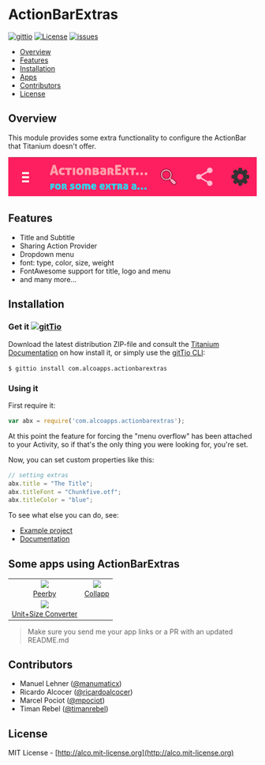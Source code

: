 # ActionBarExtras 
[![gittio](http://img.shields.io/badge/gittio-1.6.0-00B4CC.svg)](http://gitt.io/component/com.alcoapps.actionbarextras)
[![License](http://img.shields.io/badge/license-MIT-orange.svg)](http://mit-license.org)
[![issues](http://img.shields.io/github/issues/ricardoalcocer/actionbarextras.svg)](https://github.com/ricardoalcocer/actionbarextras/issues)

- [Overview](#overview)
- [Features](#features)
- [Installation](#installation)
- [Apps](#some-apps-using-actionbarextras)
- [Contributors](#contributors)
- [License](#license)

## Overview
This module provides some extra functionality to configure the ActionBar that Titanium doesn't offer.

![example01](documentation/abx_01.png)

## Features
  * Title and Subtitle
  * Sharing Action Provider
  * Dropdown menu
  * font: type, color, size, weight
  * FontAwesome support for title, logo and menu
  * and many more...

## Installation
### Get it [![gitTio](http://gitt.io/badge.png)](http://gitt.io/component/com.alcoapps.actionbarextras)
Download the latest distribution ZIP-file and consult the [Titanium Documentation](http://docs.appcelerator.com/titanium/latest/#!/guide/Using_a_Module) on how install it, or simply use the [gitTio CLI](http://gitt.io/cli):

`$ gittio install com.alcoapps.actionbarextras`

### Using it

First require it:

```javascript
var abx = require('com.alcoapps.actionbarextras');
```

At this point the feature for forcing the "menu overflow" has been attached to your Activity, so if that's the only thing you were looking for, you're set.

Now, you can set custom properties like this:
```javascript
// setting extras
abx.title = "The Title";
abx.titleFont = "Chunkfive.otf";
abx.titleColor = "blue";
```

To see what else you can do, see:
* [Example project](example/)
* [Documentation](documentation/index.md)

## Some apps using ActionBarExtras

<table>
  <tr>
    <td align="center"><img src="http://drops.ricardoalcocer.com/drops/screen_peerby.png" width="250"/><br/><a href="http://goo.gl/0JwYWj">Peerby</a></td>
    <td align="center"><img src="http://drops.ricardoalcocer.com/drops/screen_collapp.png" width="250"/><br/><a href="http://goo.gl/zA7KZz">Collapp</a></td>
  </tr>
  <tr>
    <td align="center"><img src="http://drops.ricardoalcocer.com/drops/screen_unitconverter.png" width="250"/><br/><a href="http://goo.gl/QMWNrK">Unit+Size Converter</a></td>
    <td align="center"/>
  </tr>
</table>

> Make sure you send me your app links or a PR with an updated README.md

## Contributors

*  Manuel Lehner ([@manumaticx](https://github.com/manumaticx))
*  Ricardo Alcocer ([@ricardoalcocer](https://github.com/ricardoalcocer))
*  Marcel Pociot ([@mpociot](https://github.com/mpociot))
*  Timan Rebel ([@timanrebel](https://github.com/timanrebel))

## License
MIT License - [http://alco.mit-license.org](http://alco.mit-license.org)
